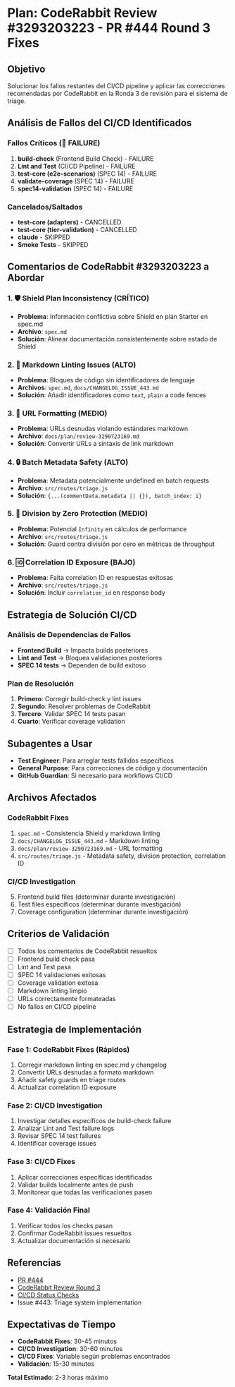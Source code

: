 # Plan: CodeRabbit Review #3293203223 - PR #444 Round 3 Fixes

## Objetivo
Solucionar los fallos restantes del CI/CD pipeline y aplicar las correcciones recomendadas por CodeRabbit en la Ronda 3 de revisión para el sistema de triage.

## Análisis de Fallos del CI/CD Identificados

### Fallos Críticos (🔴 FAILURE)
1. **build-check** (Frontend Build Check) - FAILURE 
2. **Lint and Test** (CI/CD Pipeline) - FAILURE
3. **test-core (e2e-scenarios)** (SPEC 14) - FAILURE  
4. **validate-coverage** (SPEC 14) - FAILURE
5. **spec14-validation** (SPEC 14) - FAILURE

### Cancelados/Saltados
- **test-core (adapters)** - CANCELLED
- **test-core (tier-validation)** - CANCELLED
- **claude** - SKIPPED
- **Smoke Tests** - SKIPPED

## Comentarios de CodeRabbit #3293203223 a Abordar

### 1. 🛡️ Shield Plan Inconsistency (CRÍTICO)
- **Problema**: Información conflictiva sobre Shield en plan Starter en spec.md
- **Archivo**: `spec.md`
- **Solución**: Alinear documentación consistentemente sobre estado de Shield

### 2. 📝 Markdown Linting Issues (ALTO)
- **Problema**: Bloques de código sin identificadores de lenguaje
- **Archivos**: `spec.md`, `docs/CHANGELOG_ISSUE_443.md`
- **Solución**: Añadir identificadores como `text`, `plain` a code fences

### 3. 🔗 URL Formatting (MEDIO)
- **Problema**: URLs desnudas violando estándares markdown
- **Archivo**: `docs/plan/review-3290723169.md`
- **Solución**: Convertir URLs a sintaxis de link markdown

### 4. 🔒 Batch Metadata Safety (ALTO)
- **Problema**: Metadata potencialmente undefined en batch requests
- **Archivo**: `src/routes/triage.js`
- **Solución**: `{...(commentData.metadata || {}), batch_index: i}`

### 5. 🧮 Division by Zero Protection (MEDIO)
- **Problema**: Potencial `Infinity` en cálculos de performance
- **Archivo**: `src/routes/triage.js`
- **Solución**: Guard contra división por cero en métricas de throughput

### 6. 🆔 Correlation ID Exposure (BAJO)
- **Problema**: Falta correlation ID en respuestas exitosas
- **Archivo**: `src/routes/triage.js`
- **Solución**: Incluir `correlation_id` en response body

## Estrategia de Solución CI/CD

### Análisis de Dependencias de Fallos
- **Frontend Build** → Impacta builds posteriores
- **Lint and Test** → Bloquea validaciones posteriores
- **SPEC 14 tests** → Dependen de build exitoso

### Plan de Resolución
1. **Primero**: Corregir build-check y lint issues
2. **Segundo**: Resolver problemas de CodeRabbit
3. **Tercero**: Validar SPEC 14 tests pasan
4. **Cuarto**: Verificar coverage validation

## Subagentes a Usar
- **Test Engineer**: Para arreglar tests fallidos específicos
- **General Purpose**: Para correcciones de código y documentación
- **GitHub Guardian**: Si necesario para workflows CI/CD

## Archivos Afectados

### CodeRabbit Fixes
1. `spec.md` - Consistencia Shield y markdown linting
2. `docs/CHANGELOG_ISSUE_443.md` - Markdown linting  
3. `docs/plan/review-3290723169.md` - URL formatting
4. `src/routes/triage.js` - Metadata safety, division protection, correlation ID

### CI/CD Investigation
5. Frontend build files (determinar durante investigación)
6. Test files específicos (determinar durante investigación)
7. Coverage configuration (determinar durante investigación)

## Criterios de Validación
- [ ] Todos los comentarios de CodeRabbit resueltos
- [ ] Frontend build check pasa
- [ ] Lint and Test pasa
- [ ] SPEC 14 validaciones exitosas
- [ ] Coverage validation exitosa
- [ ] Markdown linting limpio
- [ ] URLs correctamente formateadas
- [ ] No fallos en CI/CD pipeline

## Estrategia de Implementación

### Fase 1: CodeRabbit Fixes (Rápidos)
1. Corregir markdown linting en spec.md y changelog
2. Convertir URLs desnudas a formato markdown
3. Añadir safety guards en triage routes
4. Actualizar correlation ID exposure

### Fase 2: CI/CD Investigation
1. Investigar detalles específicos de build-check failure
2. Analizar Lint and Test failure logs
3. Revisar SPEC 14 test failures
4. Identificar coverage issues

### Fase 3: CI/CD Fixes
1. Aplicar correcciones específicas identificadas
2. Validar builds localmente antes de push
3. Monitorear que todas las verificaciones pasen

### Fase 4: Validación Final
1. Verificar todos los checks pasan
2. Confirmar CodeRabbit issues resueltos
3. Actualizar documentación si necesario

## Referencias
- [PR #444](https://github.com/Eibon7/roastr-ai/pull/444)
- [CodeRabbit Review Round 3](https://github.com/Eibon7/roastr-ai/pull/444#pullrequestreview-3293203223)
- [CI/CD Status Checks](https://github.com/Eibon7/roastr-ai/pull/444/checks)
- Issue #443: Triage system implementation

## Expectativas de Tiempo
- **CodeRabbit Fixes**: 30-45 minutos
- **CI/CD Investigation**: 30-60 minutos  
- **CI/CD Fixes**: Variable según problemas encontrados
- **Validación**: 15-30 minutos

**Total Estimado**: 2-3 horas máximo
